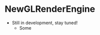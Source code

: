 [comment]: # (https://github.com/adam-p/markdown-here/wiki/Markdown-Cheatsheet#headers)
# NewGLRenderEngine
- Still in development, stay tuned!
	- Some
